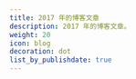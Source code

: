 ```yaml
---
title: 2017 年的博客文章
description: 2017 年的博客文章。
weight: 20
icon: blog
decoration: dot
list_by_publishdate: true
---
```

